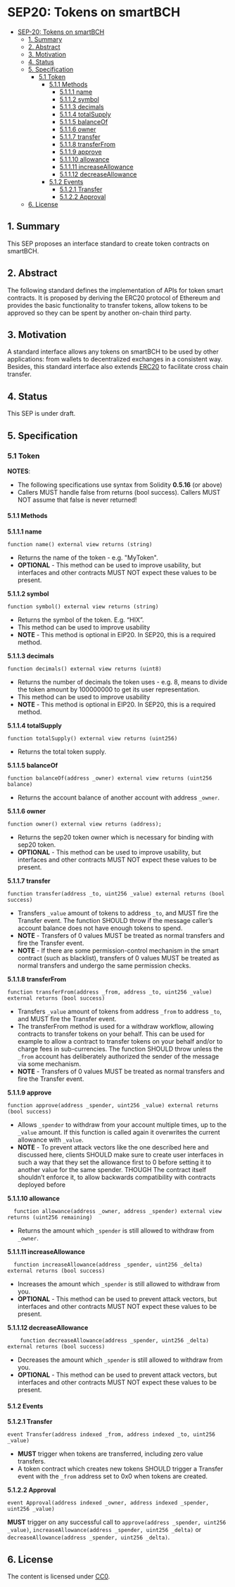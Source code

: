 # SEP20: Tokens on smartBCH

* [SEP-20: Tokens on smartBCH](sep-20.md#sep20-tokens-on-smartbch)
  * [1. Summary](sep-20.md#1--summary)
  * [2. Abstract](sep-20.md#2--abstract)
  * [3. Motivation](sep-20.md#3--motivation)
  * [4. Status](sep-20.md#4--status)
  * [5. Specification](sep-20.md#5--specification)
    * [5.1 Token](sep-20.md#51-token)
      * [5.1.1 Methods](sep-20.md#511-methods)
        * [5.1.1.1 name](sep-20.md#5111-name)
        * [5.1.1.2 symbol](sep-20.md#5112-symbol)
        * [5.1.1.3 decimals](sep-20.md#5113-decimals)
        * [5.1.1.4 totalSupply](sep-20.md#5114-totalsupply)
        * [5.1.1.5 balanceOf](sep-20.md#5115-balanceof)
        * [5.1.1.6 owner](sep-20.md#5116-owner)
        * [5.1.1.7 transfer](sep-20.md#5117-transfer)
        * [5.1.1.8 transferFrom](sep-20.md#5118-transferfrom)
        * [5.1.1.9 approve](sep-20.md#5119-approve)
        * [5.1.1.10 allowance](sep-20.md#51110-allowance)
        * [5.1.1.11 increaseAllowance](sep-20.md#51111-increaseAllowance)
        * [5.1.1.12 decreaseAllowance](sep-20.md#51112-decreaseAllowance)
      * [5.1.2 Events](sep-20.md#512-events)
        * [5.1.2.1 Transfer](sep-20.md#5121-transfer)
        * [5.1.2.2 Approval](sep-20.md#5122-approval)
  * [6. License](sep-20.md#6-license)

## 1.  Summary

This SEP proposes an interface standard to create token contracts on smartBCH.

## 2.  Abstract

The following standard defines the implementation of APIs for token smart contracts. It is proposed by deriving the ERC20 protocol of Ethereum and provides the basic functionality to transfer tokens, allow tokens to be approved so they can be spent by another on-chain third party.

## 3.  Motivation

A standard interface allows any tokens on smartBCH to be used by other applications: from wallets to decentralized exchanges in a consistent way. Besides, this standard interface also extends [ERC20](https://eips.ethereum.org/EIPS/eip-20) to facilitate cross chain transfer.

## 4.  Status

This SEP is under draft.

## 5.  Specification

### 5.1 Token

**NOTES**:

* The following specifications use syntax from Solidity **0.5.16** \(or above\)
* Callers MUST handle false from returns \(bool success\). Callers MUST NOT assume that false is never returned!

#### 5.1.1 Methods

**5.1.1.1 name**

```text
function name() external view returns (string)
```

* Returns the name of the token - e.g. "MyToken".
* **OPTIONAL** - This method can be used to improve usability, but interfaces and other contracts MUST NOT expect these values to be present.

**5.1.1.2 symbol**

```text
function symbol() external view returns (string)
```

* Returns the symbol of the token. E.g. “HIX”.
* This method can be used to improve usability
* **NOTE** - This method is optional in EIP20. In SEP20, this is a required method.

**5.1.1.3 decimals**

```text
function decimals() external view returns (uint8)
```

* Returns the number of decimals the token uses - e.g. 8, means to divide the token amount by 100000000 to get its user representation.
* This method can be used to improve usability
* **NOTE** - This method is optional in EIP20. In SEP20, this is a required method.

**5.1.1.4 totalSupply**

```text
function totalSupply() external view returns (uint256)
```

* Returns the total token supply.

**5.1.1.5 balanceOf**

```text
function balanceOf(address _owner) external view returns (uint256 balance)
```

* Returns the account balance of another account with address `_owner`.

**5.1.1.6 owner**

```text
function owner() external view returns (address);
```

* Returns the sep20 token owner which is necessary for binding with sep20 token.
* **OPTIONAL** - This method can be used to improve usability, but interfaces and other contracts MUST NOT expect these values to be present.

**5.1.1.7 transfer**

```text
function transfer(address _to, uint256 _value) external returns (bool success)
```

* Transfers `_value` amount of tokens to address `_to`, and MUST fire the Transfer event. The function SHOULD throw if the message caller’s account balance does not have enough tokens to spend.
* **NOTE** - Transfers of 0 values MUST be treated as normal transfers and fire the Transfer event.
* **NOTE** - If there are some permission-control mechanism in the smart contract \(such as blacklist\), transfers of 0 values MUST be treated as normal transfers and undergo the same permission checks.

**5.1.1.8 transferFrom**

```text
function transferFrom(address _from, address _to, uint256 _value) external returns (bool success)
```

* Transfers `_value` amount of tokens from address `_from` to address `_to`, and MUST fire the Transfer event.
* The transferFrom method is used for a withdraw workflow, allowing contracts to transfer tokens on your behalf. This can be used for example to allow a contract to transfer tokens on your behalf and/or to charge fees in sub-currencies. The function SHOULD throw unless the `_from` account has deliberately authorized the sender of the message via some mechanism.
* **NOTE** - Transfers of 0 values MUST be treated as normal transfers and fire the Transfer event.

**5.1.1.9 approve**

```text
function approve(address _spender, uint256 _value) external returns (bool success)
```

* Allows `_spender` to withdraw from your account multiple times, up to the `_value` amount. If this function is called again it overwrites the current allowance with `_value`.
* **NOTE** - To prevent attack vectors like the one described here and discussed here, clients SHOULD make sure to create user interfaces in such a way that they set the allowance first to 0 before setting it to another value for the same spender. THOUGH The contract itself shouldn’t enforce it, to allow backwards compatibility with contracts deployed before

**5.1.1.10 allowance**

```text
  function allowance(address _owner, address _spender) external view returns (uint256 remaining)
```

* Returns the amount which `_spender` is still allowed to withdraw from `_owner`.

**5.1.1.11 increaseAllowance**

```text
  function increaseAllowance(address _spender, uint256 _delta) external returns (bool success)
```

* Increases the amount which `_spender` is still allowed to withdraw from you.
* **OPTIONAL** - This method can be used to prevent attack vectors, but interfaces and other contracts MUST NOT expect these values to be present.

**5.1.1.12 decreaseAllowance**

```text
    function decreaseAllowance(address _spender, uint256 _delta) external returns (bool success)
```

* Decreases the amount which `_spender` is still allowed to withdraw from you.
* **OPTIONAL** - This method can be used to prevent attack vectors, but interfaces and other contracts MUST NOT expect these values to be present.

#### 5.1.2 Events

**5.1.2.1 Transfer**

```text
event Transfer(address indexed _from, address indexed _to, uint256 _value)
```

* **MUST** trigger when tokens are transferred, including zero value transfers.
* A token contract which creates new tokens SHOULD trigger a Transfer event with the `_from` address set to 0x0 when tokens are created.

**5.1.2.2 Approval**

```text
event Approval(address indexed _owner, address indexed _spender, uint256 _value)
```

**MUST** trigger on any successful call to `approve(address _spender, uint256 _value)`, `increaseAllowance(address _spender, uint256 _delta)` or `decreaseAllowance(address _spender, uint256 _delta)`.

## 6. License

The content is licensed under [CC0](https://creativecommons.org/publicdomain/zero/1.0/).

